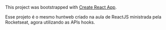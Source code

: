 This project was bootstrapped with [Create React App](https://github.com/facebook/create-react-app).

Esse projeto é o mesmo huntweb criado na aula de ReactJS ministrada pela Rocketseat, agora utilizando as APIs hooks.
